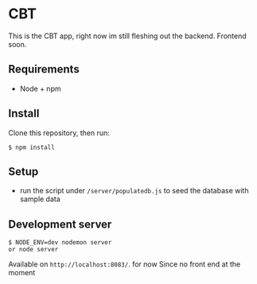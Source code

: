# CBT

This is the CBT app, right now im still fleshing out the backend.
Frontend soon. 

## Requirements

* Node + npm


## Install

Clone this repository, then run:

```
$ npm install
```

## Setup

* run the script under `/server/populatedb.js` to seed the database with sample data

## Development server

```
$ NODE_ENV=dev nodemon server
or node server
```

Available on `http://localhost:8083/`. for now
Since no front end at the moment
